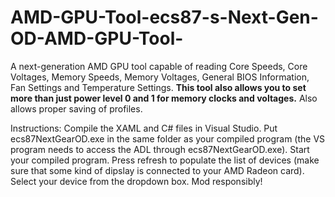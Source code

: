 # AMD-GPU-Tool-ecs87-s-Next-Gen-OD-AMD-GPU-Tool-
A next-generation AMD GPU tool capable of reading Core Speeds, Core Voltages, Memory Speeds, Memory Voltages, General BIOS Information, Fan Settings and Temperature Settings. <b>This tool also allows you to set more than just power level 0 and 1 for memory clocks and voltages.</b> Also allows proper saving of profiles.

Instructions:
Compile the XAML and C# files in Visual Studio. Put ecs87NextGearOD.exe in the same folder as your compiled program (the VS program needs to access the ADL through ecs87NextGearOD.exe). Start your compiled program. Press refresh to populate the list of devices (make sure that some kind of dipslay is connected to your AMD Radeon card). Select your device from the dropdown box. Mod responsibly!
